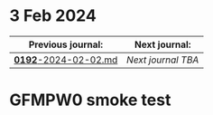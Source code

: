 # 3 Feb 2024

| Previous journal: | Next journal: |
|-|-|
| [**0192**-2024-02-02.md](./0192-2024-02-02.md) | *Next journal TBA* |

# GFMPW0 smoke test
